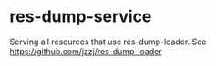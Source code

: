 # res-dump-service
Serving all resources that use res-dump-loader. See https://github.com/jzzj/res-dump-loader
